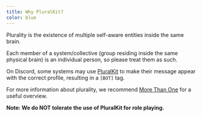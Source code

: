 ```yaml
---
title: Why PluralKit?
color: blue
---
```


Plurality is the existence of multiple self-aware entities inside the same brain.

Each member of a system/collective (group residing inside the same physical brain) is an individual person, so please treat them as such.

On Discord, some systems may use [PluralKit](https://pluralkit.me/) to make their message appear with the correct profile, resulting in a `[BOT]` tag.

For more information about plurality, we recommend [More Than One](https://morethanone.info/) for a useful overview.

**Note: We do NOT tolerate the use of PluralKit for role playing.**

